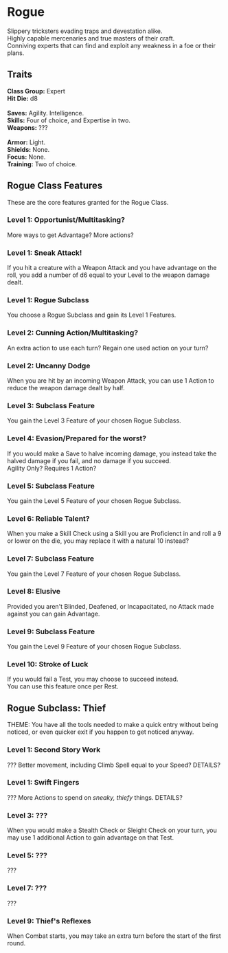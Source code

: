 # Rogue
Slippery tricksters evading traps and devestation alike. <br>
Highly capable mercenaries and true masters of their craft. <br>
Conniving experts that can find and exploit any weakness in a foe or their plans. <br>

## Traits
**Class Group:** Expert <br>
**Hit Die:** d8 <br>
<br>
**Saves:** Agility. Intelligence. <br>
**Skills:** Four of choice, and Expertise in two. <br>
**Weapons:** ??? <br>
<br>
**Armor:** Light. <br>
**Shields:** None. <br>
**Focus:** None. <br>
**Training:** Two of choice. <br>

## Rogue Class Features
These are the core features granted for the Rogue Class.

### Level 1: Opportunist/Multitasking?
More ways to get Advantage? More actions?
### Level 1: Sneak Attack!
If you hit a creature with a Weapon Attack and you have advantage on the roll, you add a number of d6 equal to your Level to the weapon damage dealt.
### Level 1: Rogue Subclass
You choose a Rogue Subclass and gain its Level 1 Features.

### Level 2: Cunning Action/Multitasking?
An extra action to use each turn? Regain one used action on your turn?

### Level 2: Uncanny Dodge
When you are hit by an incoming Weapon Attack, you can use 1 Action to reduce the weapon damage dealt by half.

### Level 3: Subclass Feature
You gain the Level 3 Feature of your chosen Rogue Subclass.

### Level 4: Evasion/Prepared for the worst?
If you would make a Save to halve incoming damage, you instead take the halved damage if you fail, and no damage if you succeed. <br>
Agility Only? Requires 1 Action?

### Level 5: Subclass Feature
You gain the Level 5 Feature of your chosen Rogue Subclass.

### Level 6: Reliable Talent?
When you make a Skill Check using a Skill you are Proficienct in and roll a 9 or lower on the die, you may replace it with a natural 10 instead?

### Level 7: Subclass Feature
You gain the Level 7 Feature of your chosen Rogue Subclass.

### Level 8: Elusive
Provided you aren't Blinded, Deafened, or Incapacitated, no Attack made against you can gain Advantage.

### Level 9: Subclass Feature
You gain the Level 9 Feature of your chosen Rogue Subclass.

### Level 10: Stroke of Luck
If you would fail a Test, you may choose to succeed instead. <br>
You can use this feature once per Rest.

## Rogue Subclass: Thief
THEME: You have all the tools needed to make a quick entry without being noticed, or even quicker exit if you happen to get noticed anyway.

### Level 1: Second Story Work
??? Better movement, including Climb Spell equal to your Speed? DETAILS?
### Level 1: Swift Fingers
??? More Actions to spend on *sneaky, thiefy* things. DETAILS?

### Level 3: ???
When you would make a Stealth Check or Sleight Check on your turn, you may use 1 additional Action to gain advantage on that Test.

### Level 5: ???
???

### Level 7: ???
???

### Level 9: Thief's Reflexes
When Combat starts, you may take an extra turn before the start of the first round.
